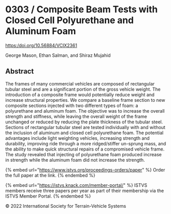 # 0303 / Composite Beam Tests with Closed Cell Polyurethane and Aluminum Foam

[https:/doi.org/10.56884/VCIX2361](https://https/doi.org/10.56884/VCIX2361)

George Mason, Ethan Salman, and Shiraz Mujahid

## Abstract

The frames of many commercial vehicles are composed of rectangular tubular steel and are a significant portion of the gross vehicle weight. The introduction of a composite frame would potentially reduce weight and increase structural properties. We compare a baseline frame section to new composite sections injected with two different types of foam: a polyurethane and aluminum foam. The objective was to increase the overall strength and stiffness, while leaving the overall weight of the frame unchanged or reduced by reducing the plate thickness of the tubular steel. Sections of rectangular tubular steel are tested individually with and without the inclusion of aluminum and closed cell polyurethane foam. The potential advantages include light weighting vehicles, increasing strength and durability, improving ride through a more ridged/stiffer un-sprung mass, and the ability to make quick structural repairs of a compromised vehicle frame. The study revealed that injecting of polyurethane foam produced increase in strength while the aluminum foam did not increase the strength.

{% embed url="https://www.istvs.org/proceedings-orders/paper" %}
Order the full paper at the link.
{% endembed %}

{% embed url="https://istvs.knack.com/member-portal/" %}
ISTVS members receive three papers per year as part of their membership via the ISTVS Member Portal.
{% endembed %}

© 2022 International Society for Terrain-Vehicle Systems

